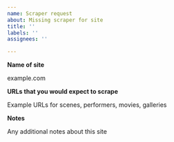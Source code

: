 ```yaml
---
name: Scraper request
about: Missing scraper for site
title: ''
labels: ''
assignees: ''

---
```


**Name of site**

example.com

**URLs that you would expect to scrape**

Example URLs for scenes, performers, movies, galleries

**Notes**

Any additional notes about this site
